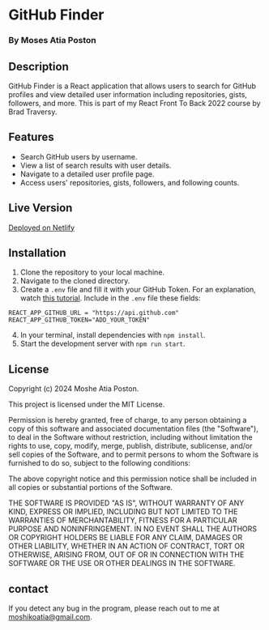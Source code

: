 # GitHub Finder

### By Moses Atia Poston

## Description

GitHub Finder is a React application that allows users to search for GitHub profiles and view detailed user information including repositories, gists, followers, and more. This is part of my React Front To Back 2022 course by Brad Traversy.

## Features

- Search GitHub users by username.
- View a list of search results with user details.
- Navigate to a detailed user profile page.
- Access users' repositories, gists, followers, and following counts.

## Live Version

[Deployed on Netlify](https://githubfinder-m-a.netlify.app/)

## Installation

1. Clone the repository to your local machine.
2. Navigate to the cloned directory.
3. Create a `.env` file and fill it with your GitHub Token. For an explanation, watch [this tutorial](https://www.youtube.com/watch?v=9lGcbQR4k4Y&ab_channel=JavaTCoding).
   Include in the `.env` file these fields:

```
REACT_APP_GITHUB_URL = "https://api.github.com"
REACT_APP_GITHUB_TOKEN="ADD_YOUR_TOKEN"
```

4. In your terminal, install dependencies with `npm install`.
5. Start the development server with `npm run start`.

## License

Copyright (c) 2024 Moshe Atia Poston.

This project is licensed under the MIT License.

Permission is hereby granted, free of charge, to any person obtaining a copy of this software and associated documentation files (the "Software"), to deal in the Software without restriction, including without limitation the rights to use, copy, modify, merge, publish, distribute, sublicense, and/or sell copies of the Software, and to permit persons to whom the Software is furnished to do so, subject to the following conditions:

The above copyright notice and this permission notice shall be included in all copies or substantial portions of the Software.

THE SOFTWARE IS PROVIDED "AS IS", WITHOUT WARRANTY OF ANY KIND, EXPRESS OR IMPLIED, INCLUDING BUT NOT LIMITED TO THE WARRANTIES OF MERCHANTABILITY, FITNESS FOR A PARTICULAR PURPOSE AND NONINFRINGEMENT. IN NO EVENT SHALL THE AUTHORS OR COPYRIGHT HOLDERS BE LIABLE FOR ANY CLAIM, DAMAGES OR OTHER LIABILITY, WHETHER IN AN ACTION OF CONTRACT, TORT OR OTHERWISE, ARISING FROM, OUT OF OR IN CONNECTION WITH THE SOFTWARE OR THE USE OR OTHER DEALINGS IN THE SOFTWARE.

## contact

If you detect any bug in the program, please reach out to me at moshikoatia@gmail.com.
